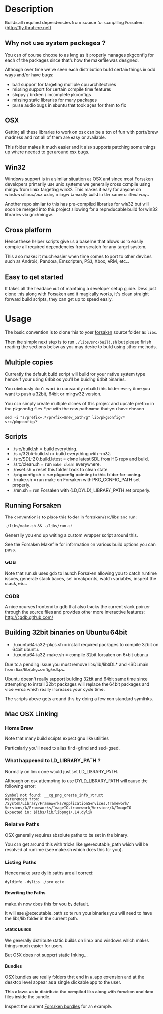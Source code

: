 # Description

Builds all required dependencies from source for compiling Forsaken (http://fly.thruhere.net).


## Why not use system packages ?

You can of course choose to as long as it properly manages pkgconfig for each of the packages since that's how the makefile was designed.

Although over time we've seen each distribution build certain things in odd ways and/or have bugs:

* bad support for targeting multiple cpu architectures
* missing support for certain compile time features
* sloppy / broken / incomplete pkconfigs
* missing static libraries for many packages
* pulse audio bugs in ubuntu that took ages for them to fix


## OSX

Getting all these libraries to work on osx can be a ton of fun with ports/brew madness and not all of them are easy or available.

This folder makes it much easier and it also supports patching some things up where needed to get around osx bugs.

## Win32

Windows support is in a similar situation as OSX and since most Forsaken developers primarily use unix systems we generally cross compile using mingw from linux targeting win32.  This makes it easy for anyone on windows/linux/osx using mingw to easily build in the same unified way..

Another repo similar to this has pre-compiled libraries for win32 but will soon be merged into this project allowing for a reproducable build for win32 libraries via gcc/mingw.


## Cross platform

Hence these helper scripts give us a baseline that allows us to easily compile all required dependencies from scratch for any target system.

This also makes it much easier when time comes to port to other devices such as Android, Pandora, Emscripten, PS3, Xbox, ARM, etc...


## Easy to get started

It takes all the headace out of maintaing a developer setup guide.  Devs just clone this along with Forsaken and it magically works, it's clean straight forward build scripts, they can get up to speed easily.

# Usage

The basic convention is to clone this to your [forsaken](https://github.com/ForsakenX/forsaken) source folder
as `libs`.

Then the simple next step is to run `./libs/src/build.sh` but please finish reading the sections below as you
may desire to build using other methods.

## Multiple copies

Currently the default build script will build for your native system type hence if your using 64bit os you'll be buiding 64bit binaries.

You obviously don't want to constantly rebuild this folder every time you want to push a 32bit, 64bit or mingw32 version.

You can simply create multiple clones of this project and update prefix= in the pkgconfig files *.pc with the new pathname that you have chosen.

```shell
sed -i "s/prefix=.*/prefix=$new_path/g" lib/pkgconfig/* src/pkgconfig/*
```

## Scripts

* ./src/build.sh              = build everything.
* ./src/32bit-build.sh        = build everything with -m32.
* ./src/SDL-2.0.build.latest  = clone latest SDL from HG repo and build.
* ./src/clean.sh              = run `make clean` everywhere.
* ./reset.sh                  = reset this folder back to clean state.
* ./pkgconfig.sh              = run pkgconfig pointing to this folder for testing.
* ./make.sh                   = run make on Forsaken with PKG_CONFIG_PATH set properly.
* ./run.sh                    = run Forsaken with {LD,DYLD}_LIBRARY_PATH set properly.


## Running Forsaken

The convention is to place this folder in forsaken/src/libs and run:

```shell
./libs/make.sh && ./libs/run.sh
```

Generally you end up writing a custom wrapper script around this.

See the Forsaken Makefile for information on various build options you can pass.

### GDB

Note that run.sh uses gdb to launch Forsaken allowing you to catch runtime issues, generate stack traces, set breakpoints, watch variables, inspect the stack, etc.. 

### CGDB

A nice ncurses frontend to gdb that also tracks the current stack pointer through the source files and provides other more interactive features: http://cgdb.github.com/


## Building 32bit binaries on Ubuntu 64bit

* ./ubuntu64-ia32-pkgs.sh = install required packages to compile 32bit on 64bit ubuntu.
* ./ubuntu64-ia32-make.sh = compile 32bit forsaken on 64bit ubuntu

Due to a pending issue you must remove libs/lib/libSDL\* and -lSDLmain from libs/lib/pkgconfig/sdl.pc.

Ubuntu doesn't really support building 32bit and 64bit same time since attempting to install 32bit packages will replace the 64bit packages and vice versa which really increases your cycle time.

The scripts above gets around this by doing a few non standard symlinks.


## Mac OSX Linking

### Home Brew

Note that many build scripts expect gnu like utilities.

Particularly you'll need to alias find=gfind and sed=gsed.

### What happened to LD_LIBRARY_PATH ?

Normally on linux one would just set LD_LIBRARY_PATH.

Although on osx attempting to use DYLD_LIBRARY_PATH will cause the following error:

```
Symbol not found: __cg_png_create_info_struct
Referenced from: /System/Library/Frameworks/ApplicationServices.framework/
Versions/A/Frameworks/ImageIO.framework/Versions/A/ImageIO
Expected in: $libs/lib/libpng14.14.dylib
```

### Relative Paths

OSX generally requires absolute paths to be set in the binary.

You can get around this with tricks like @executable_path which will be resolved at runtime (see make.sh which does this for you).


### Listing Paths

Hence make sure dylib paths are all correct:

```shell
dyldinfo -dylibs ./projectx
```


#### Rewriting the Paths

[make.sh](https://github.com/ForsakenX/forsaken-libs/blob/master/make.sh) now does this for you by default.

It will use @executable_path so to run your binaries you will need to have the libs/lib folder in the current path.


#### Static Builds

We generally distribute static builds on linux and windows which makes things much easier for users.

But OSX does not support static linking...


#### Bundles

OSX bundles are really folders that end in a .app extension and at the desktop level appear as a single clickable app to the user.

This allows us to distribute the compiled libs along with forsaken and data files inside the bundle.

Inspect the current [Forsaken bundles](https://github.com/ForsakenX/forsaken/wiki/Quickstart) for an example.
